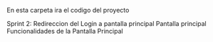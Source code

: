 En esta carpeta ira el codigo del proyecto 

Sprint 2:
  Redireccion del Login a pantalla principal
  Pantalla principal
  Funcionalidades de la Pantalla Principal

